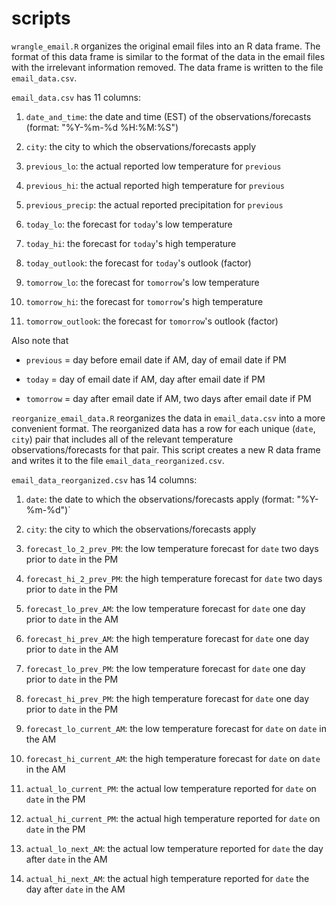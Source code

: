 # scripts

`wrangle_email.R` organizes the original email files into an R data frame.
The format of this data frame is similar to the format of the data in the email files with the irrelevant information removed. 
The data frame is written to the file `email_data.csv`.

`email_data.csv` has 11 columns:

1. `date_and_time`: the date and time (EST) of the observations/forecasts (format: "%Y-%m-%d %H:%M:%S")

2. `city`: the city to which the observations/forecasts apply

3. `previous_lo`: the actual reported low temperature for `previous`

4. `previous_hi`: the actual reported high temperature for `previous`

5. `previous_precip`: the actual reported precipitation for `previous`

6. `today_lo`: the forecast for `today`'s low temperature

7. `today_hi`: the forecast for `today`'s high temperature

8. `today_outlook`: the forecast for `today`'s outlook (factor)

9. `tomorrow_lo`: the forecast for `tomorrow`'s low temperature

10. `tomorrow_hi`: the forecast for `tomorrow`'s high temperature

11. `tomorrow_outlook`: the forecast for `tomorrow`'s outlook (factor)

Also note that

* `previous` = day before email date if AM, day of email date if PM

* `today` = day of email date if AM, day after email date if PM

* `tomorrow` = day after email date if AM, two days after email date if PM


`reorganize_email_data.R` reorganizes the data in `email_data.csv` into a more convenient format.
The reorganized data has a row for each unique (`date`, `city`) pair that includes all of the relevant temperature observations/forecasts for that pair.
This script creates a new R data frame and writes it to the file `email_data_reorganized.csv`.

`email_data_reorganized.csv` has 14 columns:

1. `date`: the date to which the observations/forecasts apply (format: "%Y-%m-%d")`

2. `city`: the city to which the observations/forecasts apply

3. `forecast_lo_2_prev_PM`: the low temperature forecast for `date` two days prior to `date` in the PM

4. `forecast_hi_2_prev_PM`: the high temperature forecast for `date` two days prior to `date` in the PM

5. `forecast_lo_prev_AM`: the low temperature forecast for `date` one day prior to `date` in the AM

6. `forecast_hi_prev_AM`: the high temperature forecast for `date` one day prior to `date` in the AM

7. `forecast_lo_prev_PM`: the low temperature forecast for `date` one day prior to `date` in the PM

8. `forecast_hi_prev_PM`: the high temperature forecast for `date` one day prior to `date` in the PM

9. `forecast_lo_current_AM`: the low temperature forecast for `date` on `date` in the AM

10. `forecast_hi_current_AM`: the high temperature forecast for `date` on `date` in the AM

11. `actual_lo_current_PM`: the actual low temperature reported for `date` on `date` in the PM

12. `actual_hi_current_PM`: the actual high temperature reported for `date` on `date` in the PM

13. `actual_lo_next_AM`: the actual low temperature reported for `date` the day after `date` in the AM

14. `actual_hi_next_AM`: the actual high temperature reported for `date` the day after `date` in the AM